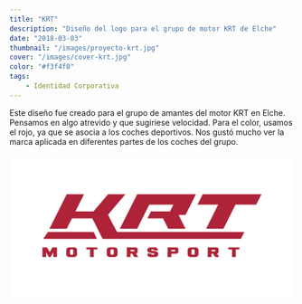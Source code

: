 ```yaml
---
title: "KRT"
description: "Diseño del logo para el grupo de motor KRT de Elche"
date: "2018-03-03"
thumbnail: "/images/proyecto-krt.jpg"
cover: "/images/cover-krt.jpg"
color: "#f3f4f0"
tags:
    - Identidad Corporativa
---
```


Este diseño fue creado para el grupo de amantes del motor KRT en Elche. Pensamos en algo atrevido y que sugiriese velocidad. Para el color, usamos el rojo, ya que se asocia a los coches deportivos. Nos gustó mucho ver la marca aplicada en diferentes partes de los coches del grupo.

<hidden>
<img src="krt.png" />
</hidden>
<zoom-image src="krt.png"></zoom-image>
